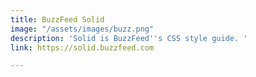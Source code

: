 ```yaml
---
title: BuzzFeed Solid
image: "/assets/images/buzz.png"
description: 'Solid is BuzzFeed''s CSS style guide. '
link: https://solid.buzzfeed.com

---
```

